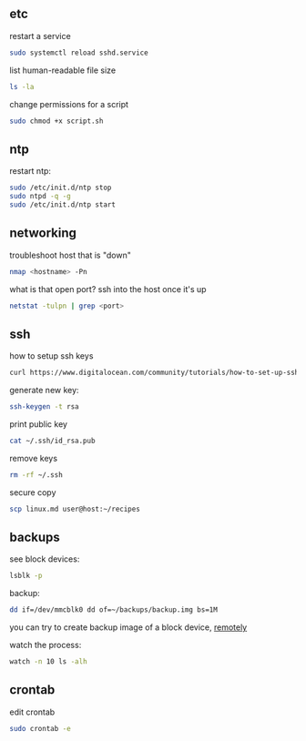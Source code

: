 

## etc
restart a service
```bash
sudo systemctl reload sshd.service
```

list human-readable file size
```bash
ls -la
```

change permissions for a script
```bash
sudo chmod +x script.sh
```

## ntp
restart ntp:
```bash
sudo /etc/init.d/ntp stop
sudo ntpd -q -g
sudo /etc/init.d/ntp start
```

## networking
troubleshoot host that is "down"
```bash
nmap <hostname> -Pn
```

what is that open port? ssh into the host once it's up
```bash
netstat -tulpn | grep <port>
```

## ssh
how to setup ssh keys
```bash
curl https://www.digitalocean.com/community/tutorials/how-to-set-up-ssh-keys-2
```
generate new key:
```bash
ssh-keygen -t rsa
```

print public key
```bash
cat ~/.ssh/id_rsa.pub
```
remove keys
```bash
rm -rf ~/.ssh 
```
secure copy
```bash
scp linux.md user@host:~/recipes
```

## backups
see block devices:
```bash
lsblk -p
```

backup:
```bash
dd if=/dev/mmcblk0 dd of=~/backups/backup.img bs=1M
```
you can try to create backup image of a block device, [remotely](https://www.it-react.com/index.php/2020/02/02/backup-your-raspberry-pi-remotely/)

watch the process:
```bash
watch -n 10 ls -alh
```

## crontab
edit crontab
```bash
sudo crontab -e
```

